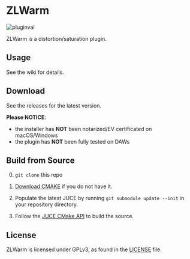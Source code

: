 <!-- <p float="left">
  <img src="docs/compact_darkblue_flat.svg" width="33%" />
  <img src="docs/logo.svg" width="7.5%" />
</p> -->

# ZLWarm
![pluginval](<https://github.com/ZL-Audio/ZLWarm/actions/workflows/cmake_full_test.yml/badge.svg?branch=main>)

ZLWarm is a distortion/saturation plugin.

<!-- <img src="docs/screenshot.png" width=94%> -->

## Usage

See the wiki for details.

## Download

See the releases for the latest version. 

**Please NOTICE**:
- the installer has **NOT** been notarized/EV certificated on macOS/Windows
- the plugin has **NOT** been fully tested on DAWs

## Build from Source

0. `git clone` this repo

1. [Download CMAKE](https://cmake.org/download/) if you do not have it.

2. Populate the latest JUCE by running `git submodule update --init` in your repository directory.

3. Follow the [JUCE CMake API](https://github.com/juce-framework/JUCE/blob/master/docs/CMake%20API.md) to build the source.

## License

ZLWarm is licensed under GPLv3, as found in the [LICENSE](LICENSE) file.